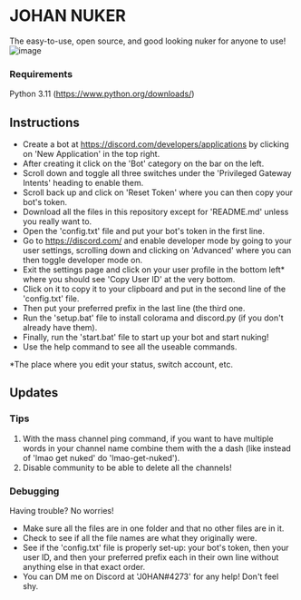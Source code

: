 # JOHAN NUKER
The easy-to-use, open source, and good looking nuker for anyone to use!
![image](https://github.com/ngs-official/johan-nuker/assets/123272327/720d32e3-4f3d-4df4-8d33-b6a55d48e96b)

### Requirements <br />
Python 3.11 (https://www.python.org/downloads/)

## Instructions
* Create a bot at https://discord.com/developers/applications by clicking on 'New Application' in the top right.
* After creating it click on the 'Bot' category on the bar on the left.
* Scroll down and toggle all three switches under the 'Privileged Gateway Intents' heading to enable them.
* Scroll back up and click on 'Reset Token' where you can then copy your bot's token.
* Download all the files in this repository except for 'README.md' unless you really want to.
* Open the 'config.txt' file and put your bot's token in the first line.
* Go to https://discord.com/ and enable developer mode by going to your user settings, scrolling down and clicking on 'Advanced' where you can then toggle developer mode on.
* Exit the settings page and click on your user profile in the bottom left* where you should see 'Copy User ID' at the very bottom.
* Click on it to copy it to your clipboard and put in the second line of the 'config.txt' file.
* Then put your preferred prefix in the last line (the third one.
* Run the 'setup.bat' file to install colorama and discord.py (if you don't already have them).
* Finally, run the 'start.bat' file to start up your bot and start nuking!
* Use the help command to see all the useable commands.

*The place where you edit your status, switch account, etc.

## Updates


### Tips
1. With the mass channel ping command, if you want to have multiple words in your channel name combine them with the a dash (like instead of 'lmao get nuked' do 'lmao-get-nuked').
2. Disable community to be able to delete all the channels!

### Debugging
Having trouble? No worries!
* Make sure all the files are in one folder and that no other files are in it.
* Check to see if all the file names are what they originally were.
* See if the 'config.txt' file is properly set-up: your bot's token, then your user ID, and then your preferred prefix each in their own line without anything else in that exact order.
* You can DM me on Discord at 'J0HAN#4273' for any help! Don't feel shy.
